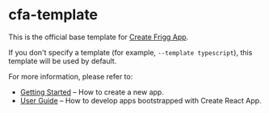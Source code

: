 # cfa-template

This is the official base template for [Create Frigg App](https://github.com/friggframework/create-frigg-app).

If you don't specify a template (for example, `--template typescript`), this template will be used by default.

For more information, please refer to:

- [Getting Started](https://docs.friggframework.org/getting-started) – How to create a new app.
- [User Guide](https://docs.friggframework.org/create-frigg-app) – How to develop apps bootstrapped with Create React App.
